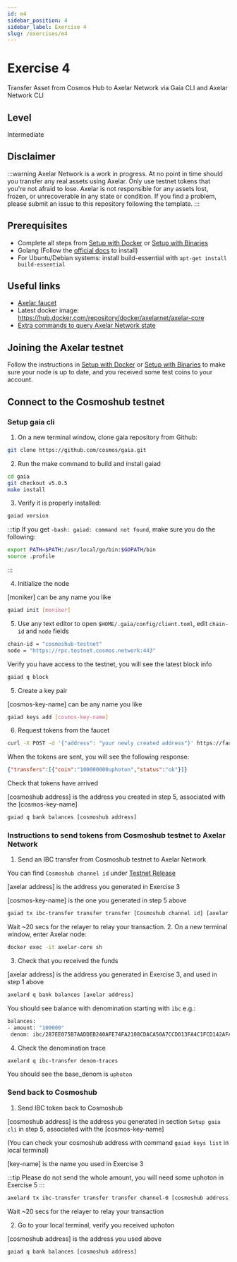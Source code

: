 ```yaml
---
id: e4
sidebar_position: 4
sidebar_label: Exercise 4
slug: /exercises/e4
---
```

# Exercise 4
Transfer Asset from Cosmos Hub to Axelar Network via Gaia CLI and Axelar Network CLI

## Level
Intermediate

## Disclaimer
:::warning
Axelar Network is a work in progress. At no point in time should you transfer any real assets using Axelar. Only use testnet tokens that you're not afraid to lose. Axelar is not responsible for any assets lost, frozen, or unrecoverable in any state or condition. If you find a problem, please submit an issue to this repository following the template.
:::

## Prerequisites
- Complete all steps from [Setup with Docker](/setup-docker) or [Setup with Binaries](/setup-binaries)
- Golang (Follow the [official docs](https://golang.org/doc/install) to install)
- For Ubuntu/Debian systems: install build-essential with `apt-get install build-essential`

## Useful links
- [Axelar faucet](http://faucet.testnet.axelar.network/)
- Latest docker image: https://hub.docker.com/repository/docker/axelarnet/axelar-core
- [Extra commands to query Axelar Network state](/extra-commands)

## Joining the Axelar testnet

Follow the instructions in [Setup with Docker](/setup-docker) or [Setup with Binaries](/setup-binaries) to make sure your node is up to date, and you received some test coins to your account.

## Connect to the Cosmoshub testnet

### Setup gaia cli

1. On a new terminal window, clone gaia repository from Github:
```bash
git clone https://github.com/cosmos/gaia.git
```
2. Run the make command to build and install gaiad
```bash
cd gaia
git checkout v5.0.5
make install
```
3. Verify it is properly installed:
```bash
gaiad version
```
:::tip
If you get `-bash: gaiad: command not found`, make sure you do the following:
```bash
export PATH=$PATH:/usr/local/go/bin:$GOPATH/bin
source .profile
```
:::

4. Initialize the node

[moniker] can be any name you like
```bash
gaiad init [moniker]
```
5. Use any text editor to open `$HOME/.gaia/config/client.toml`, edit `chain-id` and `node` fields
```bash
chain-id = "cosmoshub-testnet"
node = "https://rpc.testnet.cosmos.network:443"
```
Verify you have access to the testnet, you will see the latest block info
```bash
gaiad q block
```
5. Create a key pair

[cosmos-key-name] can be any name you like
```bash
gaiad keys add [cosmos-key-name]
```
6. Request tokens from the faucet
```bash
curl -X POST -d '{"address": "your newly created address"}' https://faucet.testnet.cosmos.network
```
When the tokens are sent, you will see the following response:
```json
{"transfers":[{"coin":"100000000uphoton","status":"ok"}]}
```
Check that tokens have arrived

[cosmoshub address] is the address you created in step 5, associated with the [cosmos-key-name]
```bash
gaiad q bank balances [cosmoshub address]
```
### Instructions to send tokens from Cosmoshub testnet to Axelar Network
1. Send an IBC transfer from Cosmoshub testnet to Axelar Network

You can find `Cosmoshub channel id` under [Testnet Release](/testnet-releases.md)

[axelar address] is the address you generated in Exercise 3

[cosmos-key-name] is the one you generated in step 5 above

```bash
gaiad tx ibc-transfer transfer transfer [Cosmoshub channel id] [axelar address] --packet-timeout-timestamp 0 [amount]uphoton --from [cosmos-key-name] -y -b block
```
Wait ~20 secs for the relayer to relay your transaction.
2. On a new terminal window, enter Axelar node:
```bash
docker exec -it axelar-core sh
```
3. Check that you received the funds

[axelar address] is the address you generated in Exercise 3, and used in step 1 above
```bash
axelard q bank balances [axelar address]
```
You should see balance with denomination starting with `ibc` e.g.:
```bash
balances:
- amount: "100000"
 denom: ibc/287EE075B7AADDEB240AFE74FA2108CDACA50A7CCD013FA4C1FCD142AFA9CA9A
```

4. Check the denomination trace
```bash
axelard q ibc-transfer denom-traces
```
You should see the base_denom is `uphoton`

### Send back to Cosmoshub

1. Send IBC token back to Cosmoshub

[cosmoshub address] is the address you generated in section `Setup gaia cli` in step 5, associated with the [cosmos-key-name]

(You can check your cosmoshub address with command `gaiad keys list` in local terminal)

[key-name] is the name you used in Exercise 3

:::tip
Please do not send the whole amount, you will need some uphoton in Exercise 5
:::
```bash
axelard tx ibc-transfer transfer transfer channel-0 [cosmoshub address] [amount]"ibc/287EE075B7AADDEB240AFE74FA2108CDACA50A7CCD013FA4C1FCD142AFA9CA9A" --packet-timeout-timestamp 0 --from [key-name]
```

Wait ~20 secs for the relayer to relay your transaction

2. Go to your local terminal, verify you received uphoton

[cosmoshub address] is the address you used above
```bash
gaiad q bank balances [cosmoshub address]
```
